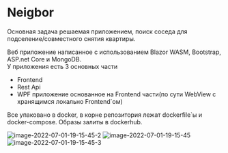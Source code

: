# Neigbor
Основная задача решаемая приложением, поиск соседа для подселение/совместного снятия квартиры.

Веб приложение написанное с использованием Blazor WASM, Bootstrap, ASP.net Core и MongoDB.  
У приложения есть 3 основных части  
- Frontend
- Rest Api
- WPF приложение основанное на Frontend части(по сути WebView с хранящимся локально Frontend`ом)

Все упаковано в docker, в корне репозитория лежат dockerfile`ы и docker-compose. Образы залиты в dockerhub.

<img src="https://i.ibb.co/8gbrZwm/image-2022-07-01-19-15-45-2.png" alt="image-2022-07-01-19-15-45-2" border="0">
<img src="https://i.ibb.co/dk8FhWx/image-2022-07-01-19-15-45.png" alt="image-2022-07-01-19-15-45" border="0">
<img src="https://i.ibb.co/D90HSg2/image-2022-07-01-19-15-45-3.png" alt="image-2022-07-01-19-15-45-3" border="0">
